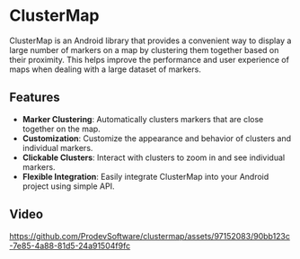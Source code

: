 # ClusterMap

ClusterMap is an Android library that provides a convenient way to display a large number of markers on a map by clustering them together based on their proximity. This helps improve the performance and user experience of maps when dealing with a large dataset of markers.

## Features

- **Marker Clustering**: Automatically clusters markers that are close together on the map.
- **Customization**: Customize the appearance and behavior of clusters and individual markers.
- **Clickable Clusters**: Interact with clusters to zoom in and see individual markers.
- **Flexible Integration**: Easily integrate ClusterMap into your Android project using simple API.

## Video
https://github.com/ProdevSoftware/clustermap/assets/97152083/90bb123c-7e85-4a88-81d5-24a91504f9fc

